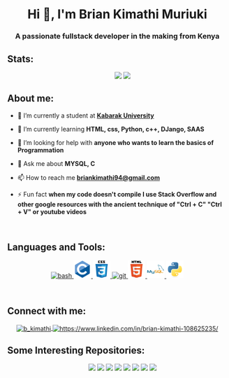 <p align="center"><h1 align="center">Hi 👋, I'm Brian Kimathi Muriuki</h1>
<p align="center"><h3 align="center">A passionate fullstack developer in the making from Kenya</h3>

<h2>Stats:</h2>
<ul align='center'>
  <img src='https://github-readme-stats.vercel.app/api/top-langs/?username=kimathikim&layout=compact&theme=github_dark&langs_count=15'>
  <img src='https://github-readme-stats.vercel.app/api?username=kimathikim&show_icons=true&theme=github_dark'>
</ul>

<h2>About me:</h2>

- 🔭 I’m currently a student at **[Kabarak University](https://kabarak.ac.ke/)**

- 🌱 I’m currently learning **HTML, css, Python, c++, DJango, SAAS**

- 🤝 I’m looking for help with **anyone who wants to learn the basics of Programmation**

- 💬 Ask me about **MYSQL, C**

- 📫 How to reach me **briankimathi94@gmail.com**

- ⚡ Fun fact **when my code doesn't compile I use Stack Overflow and other google resources with the ancient technique of "Ctrl + C" "Ctrl + V" or youtube videos**

<br />
<h2 align="left">Languages and Tools:</h2>
<p align="center">
  <a href="https://www.gnu.org/software/bash/" target="_blank" rel="noreferrer">
    <img src="https://www.vectorlogo.zone/logos/gnu_bash/gnu_bash-icon.svg" alt="bash" width="40" height="40"/>
  </a>
  <a href="https://www.cprogramming.com/" target="_blank" rel="noreferrer">
    <img src="https://raw.githubusercontent.com/devicons/devicon/master/icons/c/c-original.svg" alt="c" width="40" height="40"/>
  </a>
  <a href="https://www.w3schools.com/css/" target="_blank" rel="noreferrer">
    <img src="https://raw.githubusercontent.com/devicons/devicon/master/icons/css3/css3-original-wordmark.svg" alt="css3" width="40" height="40"/>
  </a>
  <a href="https://git-scm.com/" target="_blank" rel="noreferrer">
    <img src="https://www.vectorlogo.zone/logos/git-scm/git-scm-icon.svg" alt="git" width="40" height="40"/>
  </a>
  <a href="https://www.w3.org/html/" target="_blank" rel="noreferrer">
    <img src="https://raw.githubusercontent.com/devicons/devicon/master/icons/html5/html5-original-wordmark.svg" alt="html5" width="40" height="40"/>
  </a>
  <a href="https://www.mysql.com/" target="_blank" rel="noreferrer">
    <img src="https://raw.githubusercontent.com/devicons/devicon/master/icons/mysql/mysql-original-wordmark.svg" alt="mysql" width="40" height="40"/>
  </a>
  <a href="https://www.python.org" target="_blank" rel="noreferrer">
    <img src="https://raw.githubusercontent.com/devicons/devicon/master/icons/python/python-original.svg" alt="python" width="40" height="40"/>
  </a>
</p>
<br />
<h2 align="left">Connect with me:</h2>
<p align="center">
  <a href="https://twitter.com/b_kimathi" target="blank">
    <img align="center" src="https://raw.githubusercontent.com/rahuldkjain/github-profile-readme-generator/master/src/images/icons/Social/twitter.svg" alt="b_kimathi" height="30" width="40" />
  </a>
  <a href="https://www.linkedin.com/in/brian-kimathi-108625235/" target="blank">
    <img align="center" src="https://raw.githubusercontent.com/rahuldkjain/github-profile-readme-generator/master/src/images/icons/Social/linked-in-alt.svg" alt="https://www.linkedin.com/in/brian-kimathi-108625235/" height="30" width="40" />
  </a>
  <br />

<h2 align="left">Some Interesting Repositories:</h2>
<ul align='center'>
  <img src='https://github-readme-stats.vercel.app/api/pin/?username=kimathikim&repo=alx-pre_course&theme=github_dark'>
  <img src='https://github-readme-stats.vercel.app/api/pin/?username=kimathikim&repo=alx-higher_level_programming&theme=github_dark'>

 <img src='https://github-readme-stats.vercel.app/api/pin/?username=kimathikim&repo=printf&theme=github_dark'>

 <img src='https://github-readme-stats.vercel.app/api/pin/?username=kimathikim&repo=alx-low_level_programming&theme=github_dark'>

 <img src='https://github-readme-stats.vercel.app/api/pin/?username=kimathikim&repo=alx-system_engineering-devops&theme=github_dark'>

 <img src='https://github-readme-stats.vercel.app/api/pin/?username=kimathikim&repo=vagrantTest&theme=github_dark'>

 <img src='https://github-readme-stats.vercel.app/api/pin/?username=kimathikim&repo=zero_day&theme=github_dark'>

 <img src='https://github-readme-stats.vercel.app/api/pin/?username=kimathikim&repo=alx-zero_day&theme=github_dark'>
</ul>
